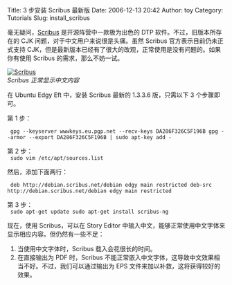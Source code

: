 Title: 3 步安装 Scribus 最新版
Date: 2006-12-13 20:42
Author: toy
Category: Tutorials
Slug: install_scribus

毫无疑问，[Scribus](http://www.scribus.net) 是开源阵营中一款极为出色的
DTP 软件。不过，旧版本所存在的 CJK 问题，对于中文用户来说很是头痛。虽然
Scribus 官方表示目前仍未正式支持
CJK，但是最新版本已经有了很大的改观，正常使用是没有问题的。如果你有使用
Scribus 的需求，那么不妨一试。

[![Scribus](http://i.linuxtoy.org/i/2006/12/scribus_s.jpg)](http://i.linuxtoy.org/i/2006/12/scribus.jpg)  
*Scribus 正常显示中文内容*

在 Ubuntu Edgy Eft 中，安装 Scribus 最新的 1.3.3.6 版，只需以下 3
个步骤即可。

第 1 步：  

` gpg --keyserver wwwkeys.eu.pgp.net --recv-keys DA286F326C5F196B gpg --armor --export DA286F326C5F196B | sudo apt-key add -`

第 2 步：  
` sudo vim /etc/apt/sources.list`

然后，添加下面两行：  

` deb http://debian.scribus.net/debian edgy main restricted deb-src http://debian.scribus.net/debian edgy main restricted`

第 3 步：  
` sudo apt-get update sudo apt-get install scribus-ng`

现在，使用 Scribus，可以在 Story Editor
中输入中文，能够正常使用中文字体来显示相应内容。但仍然有一些不足：

1.  当使用中文字体时，Scribus 载入会花很长的时间。
2.  在直接输出为 PDF 时，Scribus
    不能正常嵌入中文字体，这导致中文效果相当不好。不过，我们可以通过输出为
    EPS 文件来加以补救，这将获得较好的效果。

